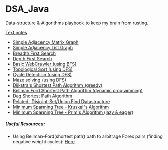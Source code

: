 # DSA_Java
Data-structure & Algorithms playbook to keep my brain from rusting.

[Text notes](Notes.md)


* [Simple Adjacency Matrix Graph](src/com/tushar/dsa/graphs/simple/AdjacencyMatrixGraph.java)
* [Simple Adjacency List Graph](src/com/tushar/dsa/graphs/simple/AdjacencyMatrixGraph.java)
* [Breadth First Search](src/com/tushar/dsa/graphs/traversal/BreadthFirstSearch.java) 
* [Depth First Search](src/com/tushar/dsa/graphs/traversal/DepthFirstSearch.java)
* [Basic WebCrawler (using BFS)](src/com/tushar/dsa/graphs/bfs_webcrawler/WebCrawler.java)
* [Topological Sort (using DFS)](src/com/tushar/dsa/graphs/dfs_topologicalSort/TopologicalSorter.java)
* [Cycle Detection (using DFS)](src/com/tushar/dsa/graphs/dfs_cycleDetection/CycleDetector.java)
* [Maze solving (using DFS)](src/com/tushar/dsa/graphs/dfs_mazeSolve/MazeSolver.java)
* [Dijkstra's Shortest Path Algorithm (greedy)](src/com/tushar/dsa/graphs/shortest_path/DijkstraAlgorithm.java)
* [Bellman Ford Shortest Path Algorithm (dynamic programming) ](src/com/tushar/dsa/graphs/shortest_path/BellmanFordAlgorithm.java)
* [Dag Shortest Path Algorithm](src/com/tushar/dsa/graphs/shortest_path/DagAlgorithm.java)
* [Related- Disjoint-Set/Union Find Datastructure](src/com/tushar/dsa/graphs/disjoint_sets/DisjointSetNode.java) 
* [Minimum Spanning Tree - Kruskal's Algorithm](src/com/tushar/dsa/graphs/spanning_trees/KruskalsAlgorithm.java)
* [Minimum Spanning Tree - Prim's Algorithm (lazy & eager)](src/com/tushar/dsa/graphs/spanning_trees/PrimsAlgorithm.java)

##### Useful Resources:
* Using Bellman-Ford(shortest path) path to arbitrage Forex pairs (finding negative weight cycles): [Here](https://medium.com/@anilpai/currency-arbitrage-using-bellman-ford-algorithm-8938dcea56ea)


 
